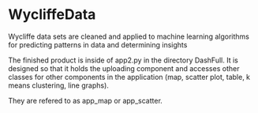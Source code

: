 # WycliffeData
Wycliffe data sets are cleaned and applied to machine learning algorithms for predicting patterns in data and determining insights


The finished product is inside of app2.py in the directory DashFull. It is designed so that it holds the uploading component and 
accesses other classes for other components in the application (map, scatter plot, table, k means clustering, line graphs). 

They are refered to as app_map or app_scatter. 
